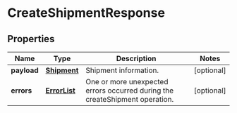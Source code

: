 
# CreateShipmentResponse

## Properties
Name | Type | Description | Notes
------------ | ------------- | ------------- | -------------
**payload** | [**Shipment**](Shipment.md) | Shipment information. |  [optional]
**errors** | [**ErrorList**](../ErrorList.md) | One or more unexpected errors occurred during the createShipment operation. |  [optional]



